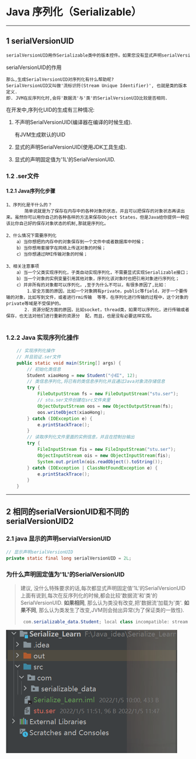 

# Java 序列化（Serializable）

---

## 1  serialVersionUID

```java
serialVersionUID用作Serializable类中的版本控件。如果您没有显式声明serialVersionUID，JVM将根据您的Serializable类的各个方面自动为您执行此操作，如Java（TM）对象序列化规范中所述。 
```

serialVersionUID的作用

```
那么,生成SerialVersionUID对序列化有什么帮助呢?
SerialVersionUID又叫做'流标识符(Stream Unique Identifier)', 也就是类的版本定义.
即. JVM在反序列化时,会将'数据流'与'类'的SerialVersionUID比较是否相同. 
```

在开发中,序列化UID的生成有三种情况:

1. 不声明SerialVersionUID(编译器在编译的时候生成).

   有JVM生成默认的UID

2. 显式的声明SerialVersionUID(使用JDK工具生成).

3. 显式的声明固定值为'1L'的SerialVersionUID.  

   



### 1.2 .ser文件

#### 1.2.1 Java序列化步骤

```
1、序列化是干什么的？
       简单说就是为了保存在内存中的各种对象的状态，并且可以把保存的对象状态再读出来。虽然你可以用你自己的各种各样的方法来保存Object States，但是Java给你提供一种应该比你自己好的保存对象状态的机制,那就是序列化。
       
2、什么情况下需要序列化  
    a）当你想把的内存中的对象保存到一个文件中或者数据库中时候；
    b）当你想用套接字在网络上传送对象的时候；
    c）当你想通过RMI传输对象的时候；
   
3、相关注意事项
    a）当一个父类实现序列化，子类自动实现序列化，不需要显式实现Serializable接口；
    b）当一个对象的实例变量引用其他对象，序列化该对象时也把引用对象进行序列化；
    c）并非所有的对象都可以序列化，,至于为什么不可以，有很多原因了,比如：
        1.安全方面的原因，比如一个对象拥有private，public等field，对于一个要传输的对象，比如写到文件，或者进行rmi传输  等等，在序列化进行传输的过程中，这个对象的private等域是不受保护的。
       2. 资源分配方面的原因，比如socket，thread类，如果可以序列化，进行传输或者保存，也无法对他们进行重新的资源分  配，而且，也是没有必要这样实现。 
       
```

### 1.2.2 Java 实现序列化操作

```java
    // 实现序列化操作
    // 并且验证.ser文件
    public static void main(String[] args) {
        // 初始化类信息
        Student xiaoHong = new Student("小红", 12);
        // 类信息序列化,将已有的类信息序列化并且通过Java对象流存储信息
        try {
            FileOutputStream fs = new FileOutputStream("stu.ser");
            // stu.ser文件创建在src文件夹里
            ObjectOutputStream oos = new ObjectOutputStream(fs);
            oos.writeObject(xiaoHong);
        } catch (IOException e) {
            e.printStackTrace();
        }
        // 读取序列化文件里面的实例信息，并且在控制台输出
        try {
            FileInputStream fis = new FileInputStream("stu.ser");
            ObjectInputStream ois = new ObjectInputStream(fis);
            System.out.println(ois.readObject().toString());
        } catch (IOException | ClassNotFoundException e) {
            e.printStackTrace();
        }
    }
```



---

## 2 相同的serialVersionUID和不同的serialVersionUID2

### 2.1 java 显示的声明servialVersionUID

```java
// 显示声明serialVersionUID
private static final long serialVersionUID = 2L;
```

### 为什么声明固定值为'1L'的SerialVersionUID

> 建议, 没什么特殊要求的话,每次都显式声明固定值'1L'的SerialVersionUID  
> 上面有说到,每次在反序列化的时候,都会比较'数据流'和'类'的SerialVersionUID.
>   **如果相同**, 那么认为类没有改变,把'数据流'加载为'类'.
>   **如果不同**, 那么认为类发生了改变,JVM则会抛出异常(为了保证类的一致性).  
>
> ```java
>  com.serializable_data.Student; local class incompatible: stream classdesc serialVersionUID = -7825797140458810847, local class serialVersionUID = 2
> ```
>
> 



![image-20220107124049694](PIC/image-20220107124049694.png)



















